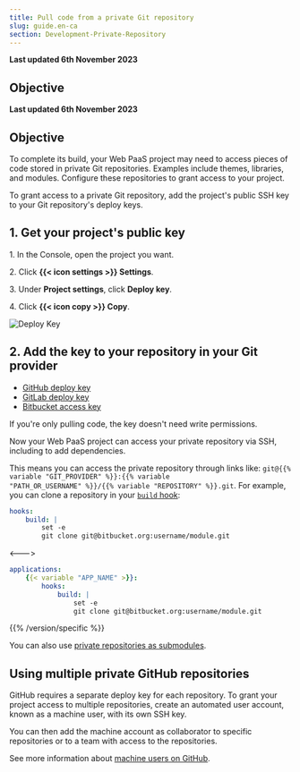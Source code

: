 ```yaml
---
title: Pull code from a private Git repository
slug: guide.en-ca
section: Development-Private-Repository
---
```


**Last updated 6th November 2023**



## Objective  

**Last updated 6th November 2023**



## Objective  

To complete its build, your Web PaaS project may need to access pieces of code stored in private Git repositories.
Examples include themes, libraries, and modules.
Configure these repositories to grant access to your project.

To grant access to a private Git repository,
add the project's public SSH key to your Git repository's deploy keys.

## 1. Get your project's public key

1\. In the Console, open the project you want.

2\. Click **{{< icon settings >}} Settings**.

3\. Under **Project settings**, click **Deploy key**.

4\. Click **{{< icon copy >}} Copy**.


![Deploy Key](images/settings-deploy-key.png "0.5")

## 2. Add the key to your repository in your Git provider

* [GitHub deploy key](https://docs.github.com/en/developers/overview/managing-deploy-keys#deploy-keys) 
* [GitLab deploy key](https://docs.gitlab.com/ee/user/project/deploy_keys/#grant-project-access-to-a-public-deploy-key)
* [Bitbucket access key](https://support.atlassian.com/bitbucket-cloud/docs/configure-repository-settings/)

If you're only pulling code, the key doesn't need write permissions.

Now your Web PaaS project can access your private repository via SSH, including to add dependencies.

This means you can access the private repository through links like:
<code>git@{{% variable "GIT_PROVIDER" %}}:{{% variable "PATH_OR_USERNAME" %}}/{{% variable "REPOSITORY" %}}.git</code>.
For example, you can clone a repository in your [`build` hook](../create-apps/hooks/_index.md):


<!-- Web PaaS -->
```yaml {configFile="app"}
hooks:
    build: |
        set -e
        git clone git@bitbucket.org:username/module.git
```
<--->
<!-- Upsun -->
```yaml {configFile="app"}
applications:
    {{< variable "APP_NAME" >}}:
        hooks:
            build: |
                set -e
                git clone git@bitbucket.org:username/module.git
```
{{% /version/specific %}}

You can also use [private repositories as submodules](./submodules.md#use-private-git-repositories).

## Using multiple private GitHub repositories

GitHub requires a separate deploy key for each repository.
To grant your project access to multiple repositories, create an automated user account, known as a machine user, with its own SSH key.

You can then add the machine account as collaborator to specific repositories
or to a team with access to the repositories.

See more information about [machine users on GitHub](https://docs.github.com/en/developers/overview/managing-deploy-keys#machine-users).

